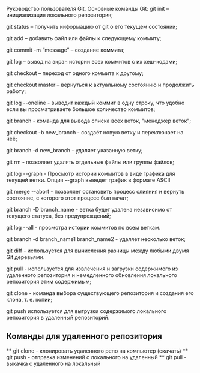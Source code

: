Руководство пользователя Git.
Основные команды Git:
git init – инициализация локального репозитория;

git status – получить информацию от git о его текущем состоянии;

git add – добавить файл или файлы к следующему коммиту;

git commit -m “message” – создание коммита;

git log – вывод на экран истории всех коммитов с их хеш-кодами;

git checkout – переход от одного коммита к другому;

git checkout master – вернуться к актуальному состоянию и продолжить работу;

git log --oneline - выводит каждый коммит в одну строку, что удобно если вы просматриваете большое количество коммитов;

git branch - команда для вывода списка всех веток, "менеджер веток";

git checkout -b new_branch - создаёт новую ветку и переключает на неё;

git branch -d new_branch - удаляет указанную ветку;

git rm - позволяет удалять отдельные файлы или группы файлов;

git log --graph - Просмотр истории коммитов в виде графика для текущей ветки. Опция --graph выведет график в формате ASCII

git merge --abort - позволяет остановить процесс слияния и вернуть состояние, с которого этот процесс был начат;

git branch -D branch_name - ветка будет удалена независимо от текущего статуса, без предупреждений;

git log --all - просмотра истории коммитов по всем веткам.

git branch -d branch_name1 branch_name2 - удаляет несколько веток;

git diff - используется для вычисления разницы между любыми двумя Git деревьями.

git pull - используется для извлечения и загрузки содержимого из удаленного репозитория и немедленного обновления локального репозитория этим содержимым;

git clone - команда выбора существующего репозитория и создания его клона, т. е. копии;

git push используется для выгрузки содержимого локального репозитория в удаленный репозиторий.

## Команды для удаленного репозитория
** git clone - клонировать удаленного репо на компьютер (скачать)
** git push - отправка изменений с локального на удаленный 
** git pull - выкачка с удаленного на локальный 